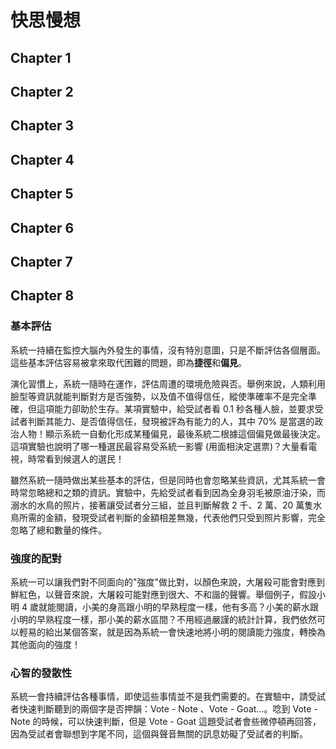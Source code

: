 # 快思慢想

## Chapter 1

## Chapter 2

## Chapter 3

## Chapter 4

## Chapter 5

## Chapter 6

## Chapter 7

## Chapter 8

### 基本評估

系統一持續在監控大腦內外發生的事情，沒有特別意圖，只是不斷評估各個層面。這些基本評估容易被拿來取代困難的問題，即為**捷徑**和**偏見**。

演化習慣上，系統一隨時在運作，評估周遭的環境危險與否。舉例來說，人類利用臉型等資訊就能判斷對方是否強勢，以及值不值得信任，縱使準確率不是完全準確，但這項能力卻助於生存。某項實驗中，給受試者看 0.1 秒各種人臉，並要求受試者判斷其能力、是否值得信任，發現被評為有能力的人，其中 70% 是當選的政治人物！顯示系統一自動化形成某種偏見，最後系統二根據這個偏見做最後決定。這項實驗也說明了哪一種選民最容易受系統一影響 (用面相決定選票)？大量看電視，時常看到候選人的選民！

雖然系統一隨時做出某些基本的評估，但是同時也會忽略某些資訊，尤其系統一會時常忽略總和之類的資訊。實驗中，先給受試者看到因為全身羽毛被原油汙染，而溺水的水鳥的照片，接著讓受試者分三組，並且判斷解救 2 千、2 萬、20 萬隻水鳥所需的金額，發現受試者判斷的金額相差無幾，代表他們只受到照片影響，完全忽略了總和數量的條件。

### 強度的配對

系統一可以讓我們對不同面向的"強度"做比對，以顏色來說，大屠殺可能會對應到鮮紅色，以聲音來說，大屠殺可能對應到很大、不和諧的聲響。舉個例子，假設小明 4 歲就能閱讀，小美的身高跟小明的早熟程度一樣，他有多高？小美的薪水跟小明的早熟程度一樣，那小美的薪水區間？不用經過嚴謹的統計計算，我們依然可以輕易的給出某個答案，就是因為系統一會快速地將小明的閱讀能力強度，轉換為其他面向的強度！

### 心智的發散性

系統一會持續評估各種事情，即使這些事情並不是我們需要的。在實驗中，請受試者快速判斷聽到的兩個字是否押韻：Vote - Note 、Vote - Goat...。唸到 Vote - Note 的時候，可以快速判斷，但是 Vote - Goat 這題受試者會些微停頓再回答，因為受試者會聯想到字尾不同，這個與聲音無關的訊息妨礙了受試者的判斷。

